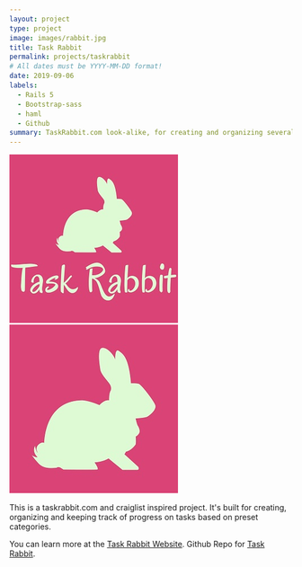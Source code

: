 ```yaml
---
layout: project
type: project
image: images/rabbit.jpg
title: Task Rabbit
permalink: projects/taskrabbit
# All dates must be YYYY-MM-DD format!
date: 2019-09-06
labels:
  - Rails 5
  - Bootstrap-sass
  - haml
  - Github
summary: TaskRabbit.com look-alike, for creating and organizing several tasks.
---
```


<div class="ui small rounded images">
  <img class="ui image" src="../images/rabbit.jpg">
  <img class="ui image" src="../images/rabbit2.jpg">
</div>

This is a taskrabbit.com and craiglist inspired project. It's built for creating, organizing and keeping track of progress on tasks based on preset categories.

You can learn more at the [Task Rabbit Website](https://taskrabbit-by-pj.herokuapp.com/).
Github Repo for [Task Rabbit](https://github.com/PJMantoss/rabbit).

